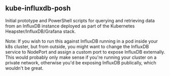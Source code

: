 ## kube-influxdb-posh

Initial prototype and PowerShell scripts for querying and retrieving data from an InfluxDB instance deployed as part of the Kubernetes Heapster/InfluxDB/Grafana stack.

Note: If you wish to run this against InfluxDB running in a pod inside your k8s cluster, but from outside, you might want to change the InfluxDB service to NodePort and assign a custom port to expose InfluxDB externally. This would probably only make sense if you're running your cluster on a private network, otherwise you'd be exposing InfluxDB publically, which wouldn't be great.
